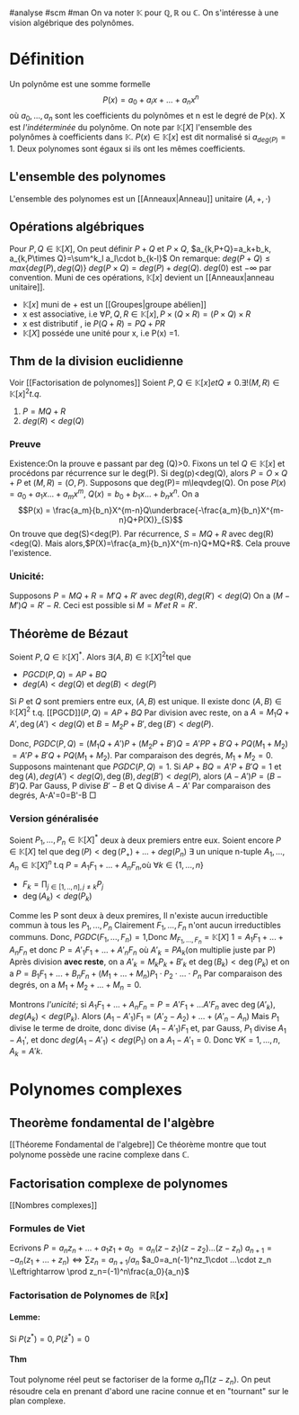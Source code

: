 #analyse #scm #man
On va noter $\mathbb{K}$ pour $\mathbb{Q},\mathbb{R}$ ou $\mathbb{C}$. On s'intéresse à une vision algébrique des polynômes.
# Définition

Un polynôme est une somme formelle 
$$P(x)= a_0 + a_ix +...+a_nx^n$$
où $a_0,...,a_n$ sont les coefficients du polynômes et n est le degré de P(x).
X est _l'indéterminée_ du polynôme. On note par $\mathbb{K}[X]$ l'ensemble des polynômes à coefficients dans $\mathbb{K}$.
$P(x)\in \mathbb{K}[x]$ est dit normalisé si $a_{deg(P)}=1$. Deux polynomes sont égaux si ils ont les mêmes coefficients.
## L'ensemble des polynomes
L'ensemble des polynomes est un [[Anneaux|Anneau]] unitaire $(A,+,\cdot)$

## Opérations algébriques

Pour $P,Q \in \mathbb{K}[X]$, On peut définir $P+Q$ et $P\times Q$, 
$a_{k,P+Q}=a_k+b_k, a_{k,P\times Q}=\sum^k_l a_l\cdot b_{k-l}$
On remarque:
$deg(P+Q)\leq max \lbrace deg(P),deg(Q) \rbrace$
$deg(P\times Q)= deg(P)+deg(Q)$.
$deg(0)$ est $-\infty$ par convention.
Muni de ces opérations, $\mathbb{K}[x]$ devient un [[Anneaux|anneau unitaire]].
- $\mathbb{K}[x]$ muni de + est un [[Groupes|groupe abélien]]
- x est associative, i.e $\forall P,Q,R \in \mathbb{K}[x], P\times(Q\times R)= (P\times Q)\times R$
- x est distributif
, ie $P(Q+R)= PQ+ PR$
- $\mathbb{K}[X]$ posséde une unité
 pour x, i.e P(x) =1. 
## Thm de la division euclidienne
Voir [[Factorisation de polynomes]]
Soient $P,Q \in \mathbb{K}[x] et Q \neq 0. \exists!(M,R)\in \mathbb{K}[x]^2 t.q.$
1. $P = MQ + R$
2. $deg(R)<deg(Q)$
### Preuve
Existence:On la prouve e passant par deg (Q)>0. Fixons un tel $Q \in \mathbb{K}[x]$  et procédons par récurrence sur le deg(P). Si deg(p)<deg(Q), alors $P = O\times Q+P$ et $(M,R)= (O,P)$.
Supposons que deg(P)= m\leqvdeg(Q). On pose $P(x)= a_0+a_1 x...+a_mx^m$, $Q(x)= b_0+b_1 x...+b_nx^n$. On a $$P(x) = \frac{a_m}{b_n}X^{m-n}Q\underbrace{-\frac{a_m}{b_n}X^{m-n}Q+P(X)}_{S}$$
On trouve que deg(S)<deg(P). Par récurrence, $S = MQ + R$ avec deg(R)<deg(Q). Mais alors,$P(X)=\frac{a_m}{b_n}X^{m-n}Q+MQ+R$. Cela prouve l'existence.
### Unicité:
Supposons $P=MQ+R= M'Q + R'$ avec $deg(R), deg(R')< deg(Q)$ On a $(M-M')Q = R'-R.$ Ceci est possible si $M=M' et\ R = R'$.

## Théorème de Bézaut

Soient $P,Q \in \mathbb{K}[X]^*$. Alors $\exists(A,B)\in \mathbb{K}[X]^2$tel que 
- $PGCD(P,Q)= AP+BQ$
- $deg(A)<deg(Q)$ et $deg(B)<deg(P)$

Si $P$ et $Q$ sont premiers entre eux, $(A,B)$ est unique.
Il existe donc $(A,B)\in \mathbb{K}[X]^2$ t.q. [[PGCD]]$(P,Q)= AP + BQ$
Par division avec reste, on a $A = M_1Q + A',\deg(A')<deg(Q)$ et $B = M_2P + B',\deg(B')<deg(P)$.

Donc, $PGDC(P,Q)=(M_1Q+A')P+(M_2P+B')Q= A'PP+B'Q+PQ(M_1+M_2)$
$=A'P+B'Q+PQ(M_1+M_2)$.
Par comparaison des degrés, $M_1+M_2 =0$.
Supposons maintenant que $PGDC(P,Q)=1$.
Si $AP+BQ=A'P+B'Q=1$ et $\deg(A),deg(A')<deg(Q),\deg(B),deg(B')<deg(P)$, alors $(A-A')P=(B-B')Q$. Par Gauss, P divise $B'-B$ et Q divise $A-A'$
Par comparaison des degrés, A-A'=0=B'-B
$\Box$
### Version généralisée
Soient $P_1,...,P_n\in \mathbb{K}[X]^*$ deux à deux premiers entre eux. Soient encore $P\in \mathbb{K}[X]$ tel que $\deg(P)<\deg(P_+)+...+deg(P_n)$
$\exists$ un unique n-tuple $A_1,...,A_n\in \mathbb{K}[X]^n$
t.q
$P= A_1F_1+...+A_nF_n,$où $\forall k \in \lbrace 1,...,n\rbrace$
- $F_k=\prod_{j\in[1,..,n],j\neq k}P_j$
- $\deg(A_k)<deg(P_k)$

Comme les P sont deux à deux premires, Il n'existe aucun irreductible commun à tous les $P_1,...,P_n$
Clairement $F_1,...,F_n$ n'ont aucun irreductibles communs.
Donc, $PGDC(F_1,...,F_n)=1$,Donc $M_{F_1,...,F_n}=\mathbb{K}[X]$
$1 =A_1F_1+...+A_nF_n$ 
et donc $P=A'_1F_1+...+A'_nF_n$ où $A'_k = PA_k$(on multiplie juste par P)
Après division __avec reste__, on a $A'_k=M_kP_k+B'_k$ et $\deg(B_k)<\deg(P_k)$ et on a 
$P =B_1F_1+...+B_nF_n+(M_1+...+M_n)P_1\cdot P_2\cdot ...\cdot P_n$
Par comparaison des degrés, on a $M_1+M_2+...+M_n= 0$.

Montrons _l'unicité_; si $A_1F_1+...+A_nF_n=P=A'F_1+...A'F_n$ avec $\deg(A'_k),deg(A_k)<deg(P_k)$.
Alors $(A_1-A'_1)F_1=(A'_2-A_2)+...+(A'_n-A_n)$ Mais $P_1$ divise le terme de droite, donc divise $(A_1-A'_1)F_1$ et, par Gauss, $P_1$ divise $A_1-A_1'$, et donc $deg(A_1-A'_1)<deg(P_1)$ on a $A_1-A'_1=0$.
Donc $\forall K =1,...,n, A_k=A'k$.
# Polynomes complexes
## Theorème fondamental de l'algèbre
[[Théoreme Fondamental de l'algebre]]
Ce théorème montre que tout polynome possède une racine complexe dans $\mathbb{C}$. 
## Factorisation complexe de polynomes
[[Nombres complexes]]
### __Formules de Viet__
Ecrivons
$P=a_nz_n+...+a_1z_1+a_0$
$=a_n(z-z_1)(z-z_2)...(z-z_n)$
$a_{n+1}=-a_n(z_1+...+z_n)\Leftrightarrow \sum z_n=a_{n+1}/a_n$
$a_0=a_n(-1)^nz_1\cdot ...\cdot z_n \Leftrightarrow \prod z_n=(-1)^n\frac{a_0}{a_n}$
### __Factorisation de Polynomes de $\mathbb{R}[x]$__
#### Lemme:
Si $P(z^*)=0, P(\bar z	^*)=0$
#### Thm
Tout polynome réel peut se factoriser de la forme $a_n\prod(z-z_n)$.
On peut résoudre cela en prenant d'abord une racine connue et en "tournant" sur le plan complexe.